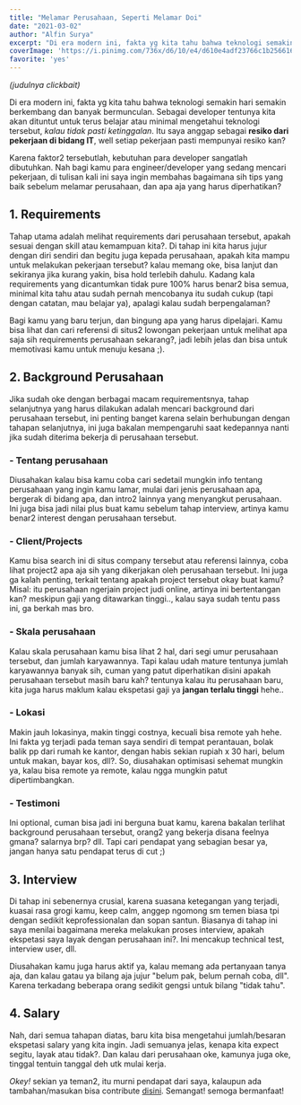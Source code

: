 ```yaml
---
title: "Melamar Perusahaan, Seperti Melamar Doi"
date: "2021-03-02"
author: "Alfin Surya"
excerpt: "Di era modern ini, fakta yg kita tahu bahwa teknologi semakin hari semakin berkembang dan banyak bermunculan. Sebagai developer tentunya kita akan dituntut untuk terus belajar atau minimal mengetahui teknologi tersebut, kalau tidak pasti"
coverImage: 'https://i.pinimg.com/736x/d6/10/e4/d610e4adf23766c1b256616dffd9e16e--abstract-art-paintings-over-the.jpg'
favorite: 'yes'
---
```


*(judulnya clickbait)*

Di era modern ini, fakta yg kita tahu bahwa teknologi semakin hari semakin berkembang dan banyak bermunculan. Sebagai developer tentunya kita akan dituntut untuk terus belajar atau minimal mengetahui teknologi tersebut, *kalau tidak pasti ketinggalan*. Itu saya anggap sebagai **resiko dari pekerjaan di bidang IT**, well setiap pekerjaan pasti mempunyai resiko kan?

Karena faktor2 tersebutlah, kebutuhan para developer sangatlah dibutuhkan. Nah bagi kamu para engineer/developer yang sedang mencari pekerjaan, di tulisan kali ini saya ingin membahas bagaimana sih tips yang baik sebelum melamar perusahaan, dan apa aja yang harus diperhatikan? 

## 1. Requirements
Tahap utama adalah melihat requirements dari perusahaan tersebut, apakah sesuai dengan skill atau kemampuan kita?. Di tahap ini kita harus jujur dengan diri sendiri dan begitu juga kepada perusahaan, apakah kita mampu untuk melakukan pekerjaan tersebut? kalau memang oke, bisa lanjut dan sekiranya jika kurang yakin, bisa hold terlebih dahulu. Kadang kala requirements yang dicantumkan tidak pure 100% harus benar2 bisa semua, minimal kita tahu atau sudah pernah mencobanya itu sudah cukup (tapi dengan catatan, mau belajar ya), apalagi kalau sudah berpengalaman? 

Bagi kamu yang baru terjun, dan bingung apa yang harus dipelajari. Kamu bisa lihat dan cari referensi di situs2 lowongan pekerjaan untuk melihat apa saja sih requirements perusahaan sekarang?, jadi lebih jelas dan bisa untuk memotivasi kamu untuk menuju kesana ;). 

## 2. Background Perusahaan
Jika sudah oke dengan berbagai macam requirementsnya, tahap selanjutnya yang harus dilakukan adalah mencari background dari perusahaan tersebut, ini penting banget karena selain berhubungan dengan tahapan selanjutnya, ini juga bakalan mempengaruhi saat kedepannya nanti jika sudah diterima bekerja di perusahaan tersebut.

### - Tentang perusahaan
Diusahakan kalau bisa kamu coba cari sedetail mungkin info tentang perusahaan yang ingin kamu lamar, mulai dari jenis perusahaan apa, bergerak di bidang apa, dan intro2 lainnya yang menyangkut perusahaan. Ini juga bisa jadi nilai plus buat kamu sebelum tahap interview, artinya kamu benar2 interest dengan perusahaan tersebut. 

### - Client/Projects
Kamu bisa search ini di situs company tersebut atau referensi lainnya, coba lihat project2 apa aja sih yang dikerjakan oleh perusahaan tersebut. Ini juga ga kalah penting, terkait tentang apakah project tersebut okay buat kamu? Misal: itu perusahaan ngerjain project judi online, artinya ini bertentangan kan? meskipun gaji yang ditawarkan tinggi.., kalau saya sudah tentu pass ini, ga berkah mas bro.

### - Skala perusahaan
Kalau skala perusahaan kamu bisa lihat 2 hal, dari segi umur perusahaan tersebut, dan jumlah karyawannya. Tapi kalau udah mature tentunya jumlah karyawannya banyak sih, cuman yang patut diperhatikan disini apakah perusahaan tersebut masih baru kah? tentunya kalau itu perusahaan baru, kita juga harus maklum kalau ekspetasi gaji ya **jangan terlalu tinggi** hehe..

### - Lokasi
Makin jauh lokasinya, makin tinggi costnya, kecuali bisa remote yah hehe. Ini fakta yg terjadi pada teman saya sendiri di tempat perantauan, bolak balik pp dari rumah ke kantor, dengan habis sekian rupiah x 30 hari, belum untuk makan, bayar kos, dll?. So, diusahakan optimisasi sehemat mungkin ya, kalau bisa remote ya remote, kalau ngga mungkin patut dipertimbangkan.

### - Testimoni
Ini optional, cuman bisa jadi ini berguna buat kamu, karena bakalan terlihat background perusahaan tersebut, orang2 yang bekerja disana feelnya gmana? salarnya brp? dll. Tapi cari pendapat yang sebagian besar ya, jangan hanya satu pendapat terus di cut ;)

## 3. Interview
Di tahap ini sebenernya crusial, karena suasana ketegangan yang terjadi, kuasai rasa grogi kamu, keep calm, anggep ngomong sm temen biasa tpi dengan sedikit keprofessionalan dan sopan santun. Biasanya di tahap ini saya menilai bagaimana mereka melakukan proses interview, apakah ekspetasi saya layak dengan perusahaan ini?. Ini mencakup technical test, interview user, dll.

Diusahakan kamu juga harus aktif ya, kalau memang ada pertanyaan tanya aja, dan kalau gatau ya bilang aja jujur "belum pak, belum pernah coba, dll". Karena terkadang beberapa orang sedikit gengsi untuk bilang "tidak tahu".

## 4. Salary
Nah, dari semua tahapan diatas, baru kita bisa mengetahui jumlah/besaran ekspetasi salary yang kita ingin. Jadi semuanya jelas, kenapa kita expect segitu, layak atau tidak?. Dan kalau dari perusahaan oke, kamunya juga oke, tinggal tentuin tanggal deh utk mulai kerja.

*Okey!* sekian ya teman2, itu murni pendapat dari saya, kalaupun ada tambahan/masukan bisa contribute [disini](https://github.com/natserract/natserract-next/blob/main/src/pages/contributing/_contributing.md). Semangat! semoga bermanfaat!